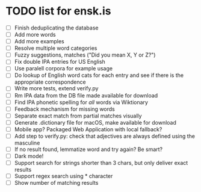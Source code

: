 # TODO list for ensk.is

* [ ] Finish deduplicating the database
* [ ] Add more words
* [ ] Add more examples
* [ ] Resolve multiple word categories
* [ ] Fuzzy suggestions, matches ("Did you mean X, Y or Z?")
* [ ] Fix double IPA entries for US English
* [ ] Use paralell corpora for example usage
* [ ] Do lookup of English word cats for each entry and see if there is the appropriate correspondence
* [ ] Write more tests, extend verify.py
* [ ] Rm IPA data from the DB file made available for download
* [ ] Find IPA phonetic spelling for *all* words via Wiktionary
* [ ] Feedback mechanism for missing words
* [ ] Separate exact match from partial matches visually
* [ ] Generate .dictionary file for macOS, make available for download
* [ ] Mobile app? Packaged Web Application with local fallback?
* [ ] Add step to verify.py: check that adjectives are always defined using the masculine
* [ ] If no result found, lemmatize word and try again? Be smart?
* [ ] Dark mode!
* [ ] Support search for strings shorter than 3 chars, but only deliver exact results
* [ ] Support regex search using * character
* [ ] Show number of matching results
